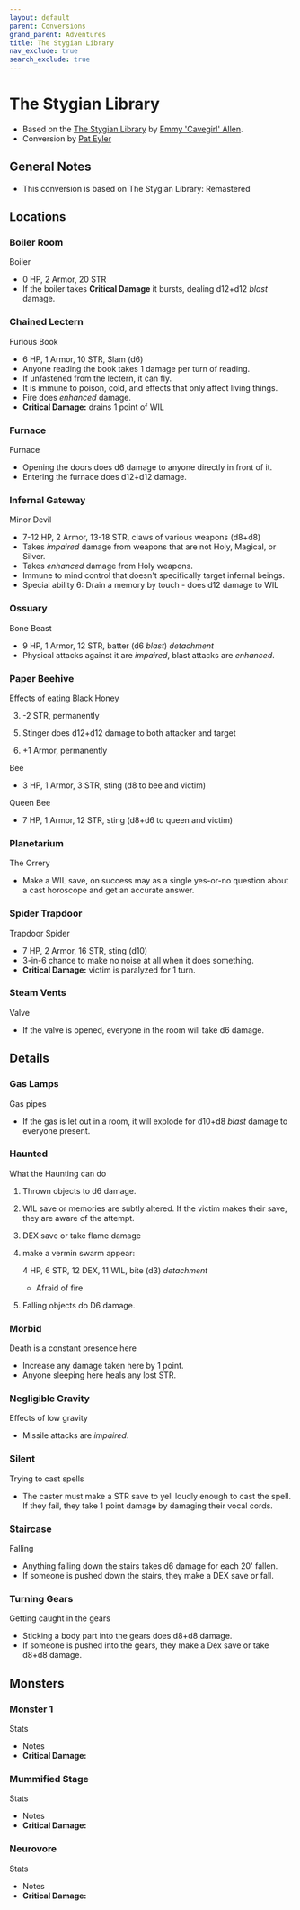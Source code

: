 ```yaml
---
layout: default
parent: Conversions
grand_parent: Adventures
title: The Stygian Library
nav_exclude: true
search_exclude: true
---
```


# The Stygian Library

- Based on the [The Stygian Library](https://www.exaltedfuneral.com/products/aberrant-reflections-pdfhttps://usa.soulmuppet-store.co.uk/products/the-stygian-library) by [Emmy 'Cavegirl' Allen](http://cavegirlgames.blogspot.com/).
- Conversion by [Pat Eyler](https://footofthemountainadventures.blogspot.com)


## General Notes
- This conversion is based on The Stygian Library: Remastered

## Locations

### Boiler Room
Boiler 
- 0 HP, 2 Armor, 20 STR
- If the boiler takes **Critical Damage** it bursts, dealing d12+d12 *blast* damage.

### Chained Lectern

Furious Book 

- 6 HP, 1 Armor, 10 STR, Slam (d6)
- Anyone reading the book takes 1 damage per turn of reading. 
- If unfastened from the lectern, it can fly.
- It is immune to poison, cold, and effects that only affect living things.
- Fire does *enhanced* damage.
- **Critical Damage:** drains 1 point of WIL

### Furnace

Furnace 

- Opening the doors does d6 damage to anyone directly in front of it.
- Entering the furnace does d12+d12 damage.

### Infernal Gateway

Minor Devil 

- 7-12 HP, 2 Armor, 13-18 STR, claws of various weapons (d8+d8)
- Takes *impaired* damage from weapons that are not Holy, Magical, or Silver.
- Takes *enhanced* damage from Holy weapons.
- Immune to mind control that doesn't specifically target infernal beings.
- Special ability 6: Drain a memory by touch - does d12 damage to WIL

### Ossuary

Bone Beast

- 9 HP, 1 Armor, 12 STR, batter (d6 *blast*) *detachment*
- Physical attacks against it are *impaired*, blast attacks are *enhanced*.

### Paper Beehive 

Effects of eating Black Honey 

3) -2 STR, permanently

5. Stinger does d12+d12 damage to both attacker and target

8. +1 Armor, permanently

Bee

- 3 HP, 1 Armor, 3 STR, sting (d8 to bee and victim)

Queen Bee

- 7 HP, 1 Armor, 12 STR, sting (d8+d6 to queen and victim)

### Planetarium

The Orrery

- Make a WIL save, on success may as a single yes-or-no question about a cast horoscope and get an accurate answer.

### Spider Trapdoor

Trapdoor Spider 

- 7 HP, 2 Armor, 16 STR, sting (d10)
- 3-in-6 chance to make no noise at all when it does something.
- **Critical Damage:** victim is paralyzed for 1 turn.

### Steam Vents

Valve

- If the valve is opened, everyone in the room will take d6 damage.

## Details

### Gas Lamps

Gas pipes 

- If the gas is let out in a room, it will explode for d10+d8 *blast* damage to everyone present.

### Haunted

What the Haunting can do 

1. Thrown objects to d6 damage.

4. WIL save or memories are subtly altered. If the victim makes their save, they are aware of the attempt.

5. DEX save or take flame damage

10. make a vermin swarm appear:

    4 HP, 6 STR, 12 DEX, 11 WIL, bite (d3) _detachment_

    - Afraid of fire

12. Falling objects do D6 damage.

### Morbid

Death is a constant presence here 

- Increase any damage taken here by 1 point.
- Anyone sleeping here heals any lost STR.

### Negligible Gravity

Effects of low gravity 

- Missile attacks are *impaired*.

### Silent

Trying to cast spells 

- The caster must make a STR save to yell loudly enough to cast the spell. If they fail, they take 1 point damage by damaging their vocal cords.

### Staircase

Falling 

- Anything falling down the stairs takes d6 damage for each 20' fallen.
- If someone is pushed down the stairs, they make a DEX save or fall.

### Turning Gears

Getting caught in the gears

- Sticking a body part into the gears does d8+d8 damage.
- If someone is pushed into the gears, they make a Dex save or take d8+d8 damage.

## Monsters

### Monster 1

Stats 

- Notes
- **Critical Damage:**

### Mummified Stage

Stats 

- Notes
- **Critical Damage:**

### Neurovore

Stats 

- Notes
- **Critical Damage:**

### 

## 

```

```
